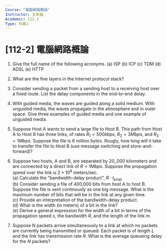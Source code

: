 ```yaml
---
Course: "電腦網路概論"
Instructor: 王朱福
Academic: 112-2
Type: 作業1
---
```


# [112-2] 電腦網路概論

1. Give the full name of the following acronyms.
   (a) ISP
   (b) ICP
   (c) TDM
   (d) ADSL
   (e) HTTP

2. What are the five layers in the Internet protocol stack?

3. Consider sending a packet from a sending host to a receiving host over a fixed route. List the delay components in the end-to-end delay.

4. With guided media, the waves are guided along a solid medium. With unguided media, the waves propagate in the atmosphere and in outer space. Give three examples of guided media and one example of unguided media.

5. Suppose Host A wants to send a large file to Host B. This path from Host A to Host B has three links, of rates $R_1 = 500kbps$, $R_2 = 3Mbps$, and $R_3 = 1Mbps$. Suppose the file is 6 million bytes. Rougly, how long will it take to transfer the file to Host B (use message switching and store-and-forward)?

6. Suppose two hosts, A and B, are separated by 20,,000 kilometers and are connected by a direct link of $R = 1Mbps$. Suppose the propagation speed over the link is $2 \times 10^8$ meters/sec.   
   (a) Calculate the "bandwidth-delay product", $R \cdot t_{prop}$   
   (b) Consider sending a file of 400,000 bits from host A to host B. Suppose the file is sent continously as one big message. What is the maximum number of bits that will be in the link at any given time.   
   (c) Provide an interpretation of the bandwidth-delay product.   
   (d) What is the width (in meters) of a bit in the link?   
   (e) Derive a general expression for the width of a bit in terms of the propagation speed $s$, the bandwidth $R$, and the length of the link $m$.

7. Suppose $N$ packets arrive simultaneously to a link at which no packets are currently being transmitted or queued. Each packet is of length $L$ and the link has transmission rate $R$. What is the average queueing delay for the $N$ packets?

   
